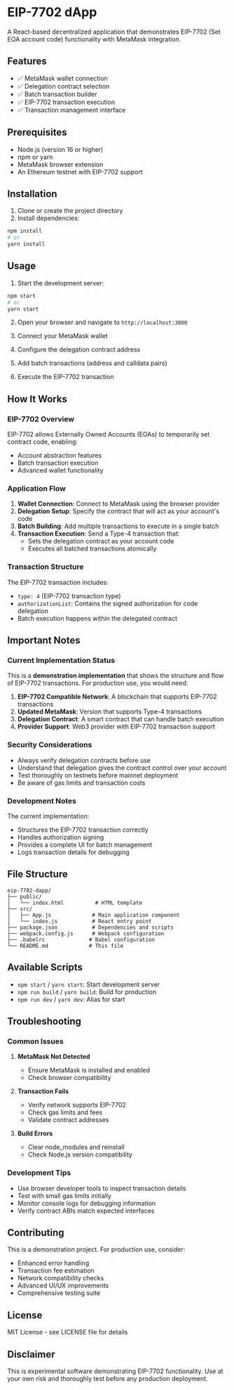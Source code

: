 # EIP-7702 dApp

A React-based decentralized application that demonstrates EIP-7702 (Set EOA account code) functionality with MetaMask integration.

## Features

- ✅ MetaMask wallet connection
- ✅ Delegation contract selection
- ✅ Batch transaction builder
- ✅ EIP-7702 transaction execution
- ✅ Transaction management interface

## Prerequisites

- Node.js (version 16 or higher)
- npm or yarn
- MetaMask browser extension
- An Ethereum testnet with EIP-7702 support

## Installation

1. Clone or create the project directory
2. Install dependencies:

```bash
npm install
# or
yarn install
```

## Usage

1. Start the development server:

```bash
npm start
# or
yarn start
```

2. Open your browser and navigate to `http://localhost:3000`

3. Connect your MetaMask wallet

4. Configure the delegation contract address

5. Add batch transactions (address and calldata pairs)

6. Execute the EIP-7702 transaction

## How It Works

### EIP-7702 Overview

EIP-7702 allows Externally Owned Accounts (EOAs) to temporarily set contract code, enabling:
- Account abstraction features
- Batch transaction execution
- Advanced wallet functionality

### Application Flow

1. **Wallet Connection**: Connect to MetaMask using the browser provider
2. **Delegation Setup**: Specify the contract that will act as your account's code
3. **Batch Building**: Add multiple transactions to execute in a single batch
4. **Transaction Execution**: Send a Type-4 transaction that:
   - Sets the delegation contract as your account code
   - Executes all batched transactions atomically

### Transaction Structure

The EIP-7702 transaction includes:
- `type: 4` (EIP-7702 transaction type)
- `authorizationList`: Contains the signed authorization for code delegation
- Batch execution happens within the delegated contract

## Important Notes

### Current Implementation Status

This is a **demonstration implementation** that shows the structure and flow of EIP-7702 transactions. For production use, you would need:

1. **EIP-7702 Compatible Network**: A blockchain that supports EIP-7702 transactions
2. **Updated MetaMask**: Version that supports Type-4 transactions
3. **Delegation Contract**: A smart contract that can handle batch execution
4. **Provider Support**: Web3 provider with EIP-7702 transaction support

### Security Considerations

- Always verify delegation contracts before use
- Understand that delegation gives the contract control over your account
- Test thoroughly on testnets before mainnet deployment
- Be aware of gas limits and transaction costs

### Development Notes

The current implementation:
- Structures the EIP-7702 transaction correctly
- Handles authorization signing
- Provides a complete UI for batch management
- Logs transaction details for debugging

## File Structure

```
eip-7702-dapp/
├── public/
│   └── index.html          # HTML template
├── src/
│   ├── App.js             # Main application component
│   └── index.js           # React entry point
├── package.json           # Dependencies and scripts
├── webpack.config.js      # Webpack configuration
├── .babelrc              # Babel configuration
└── README.md             # This file
```

## Available Scripts

- `npm start` / `yarn start`: Start development server
- `npm run build` / `yarn build`: Build for production
- `npm run dev` / `yarn dev`: Alias for start

## Troubleshooting

### Common Issues

1. **MetaMask Not Detected**
   - Ensure MetaMask is installed and enabled
   - Check browser compatibility

2. **Transaction Fails**
   - Verify network supports EIP-7702
   - Check gas limits and fees
   - Validate contract addresses

3. **Build Errors**
   - Clear node_modules and reinstall
   - Check Node.js version compatibility

### Development Tips

- Use browser developer tools to inspect transaction details
- Test with small gas limits initially
- Monitor console logs for debugging information
- Verify contract ABIs match expected interfaces

## Contributing

This is a demonstration project. For production use, consider:
- Enhanced error handling
- Transaction fee estimation
- Network compatibility checks
- Advanced UI/UX improvements
- Comprehensive testing suite

## License

MIT License - see LICENSE file for details

## Disclaimer

This is experimental software demonstrating EIP-7702 functionality. Use at your own risk and thoroughly test before any production deployment.
